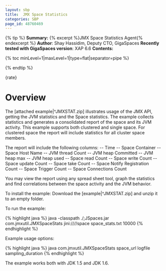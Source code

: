 ```yaml
---
layout: sbp
title:  JMX Space Statistics
categories: SBP
page_id: 48760469
---
```



{% tip %}
**Summary:** {% excerpt %}JMX Space Statistics Agent{% endexcerpt %}
**Author**: Shay Hassidim, Deputy CTO, GigaSpaces
**Recently tested with GigaSpaces version**: XAP 6.6
**Contents:**

{% toc minLevel=1|maxLevel=1|type=flat|separator=pipe %}

{% endtip %}

{rate}

# Overview

The [attached example|^JMXSTAT.zip] illustrates usage of the JMX API, getting the JVM statistics and the Space statistics. The example collects statistics and generates a consolidated report of the space and its JVM activity.
This example supports both clustered and single space. For clustered space the report will include statistics for all cluster space members.

The report will include the following columns:
-- Time
-- Space Container
-- Space Host Name
-- JVM thread Count
-- JVM heap Committed
-- JVM heap max
-- JVM heap used
-- Space read Count
-- Space write Count
-- Space update Count
-- Space take Count
-- Space Notify Registration Count
-- Space Trigger Count
-- Space Connections Count

You may view the report using any spread sheet tool, graph the statistics and find correlations between the space activity and the JVM behavior.

To install the example:
Download the [example|^JMXSTAT.zip] and unzip it to an empty folder.

To run the example:


{% highlight java %}
java -classpath ./;JSpaces.jar com.jmxutil.JMXSpaceStats jini://*/*/space space_stats.txt 10000
{% endhighlight %}


Example usage options:


{% highlight java %}
java com.jmxutil.JMXSpaceStats space_url logfile sampling_duration
{% endhighlight %}


The example works both with JDK 1.5 and JDK 1.6.

